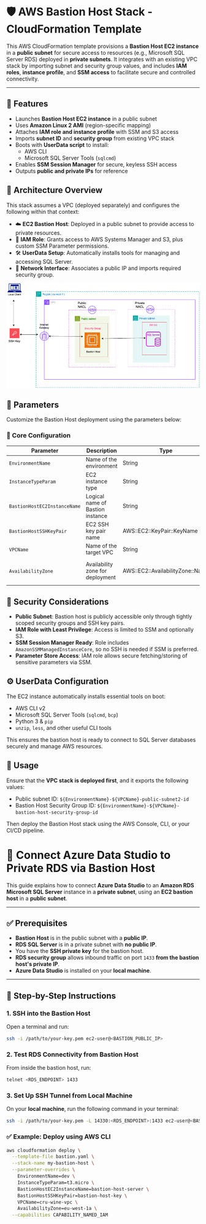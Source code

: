 # 🛡️ AWS Bastion Host Stack - CloudFormation Template

This AWS CloudFormation template provisions a **Bastion Host EC2 instance** in a **public subnet** for secure access to resources (e.g., Microsoft SQL Server RDS) deployed in **private subnets**. It integrates with an existing VPC stack by importing subnet and security group values, and includes **IAM roles**, **instance profile**, and **SSM access** to facilitate secure and controlled connectivity.  

---

## 📌 Features

- Launches **Bastion Host EC2 instance** in a public subnet
- Uses **Amazon Linux 2 AMI** (region-specific mapping)
- Attaches **IAM role and instance profile** with SSM and S3 access
- Imports **subnet ID** and **security group** from existing VPC stack
- Boots with **UserData script** to install:
  - AWS CLI
  - Microsoft SQL Server Tools (`sqlcmd`)
- Enables **SSM Session Manager** for secure, keyless SSH access
- Outputs **public and private IPs** for reference

## 🧭 Architecture Overview

This stack assumes a VPC (deployed separately) and configures the following within that context:

- ☁️ **EC2 Bastion Host**: Deployed in a public subnet to provide access to private resources.
- 🔐 **IAM Role**: Grants access to AWS Systems Manager and S3, plus custom SSM Parameter permissions.
- 🛠️ **UserData Setup**: Automatically installs tools for managing and accessing SQL Server.
- 📡 **Network Interface**: Associates a public IP and imports required security group.

![VPC Architecture](../architecture-diagram/BastionHost.drawio.png)

## 📝 Parameters

Customize the Bastion Host deployment using the parameters below:

### 🔧 Core Configuration


| Parameter                    | Description                      | Type                             | Default               | Constraints                        |
| ---------------------------- | -------------------------------- | -------------------------------- | --------------------- | ---------------------------------- |
| `EnvironmentName`            | Name of the environment          | String                           | `dev`                 | `dev` / `prod` / `test`            |
| `InstanceTypeParam`          | EC2 instance type                | String                           | `t3.micro`            | `t3.micro` to `t3.large`           |
| `BastionHostEC2InstanceName` | Logical name of Bastion instance | String                           | `bastion-host-server` | Valid EC2 name                     |
| `BastionHostSSHKeyPair`      | EC2 SSH key pair name            | AWS::EC2::KeyPair::KeyName       | `bastion-host-key`    | Must exist in your account         |
| `VPCName`                    | Name of the target VPC           | String                           | `cru-wine-vpc`        | Must match VPC stack               |
| `AvailabilityZone`           | Availability zone for deployment | AWS::EC2::AvailabilityZone::Name | —                    | Typically auto-resolved via subnet |

## 🔐 Security Considerations

- **Public Subnet**: Bastion host is publicly accessible only through tightly scoped security groups and SSH key pairs.
- **IAM Role with Least Privilege**: Access is limited to SSM and optionally S3.
- **SSM Session Manager Ready**: Role includes `AmazonSSMManagedInstanceCore`, so no SSH is needed if SSM is preferred.
- **Parameter Store Access**: IAM role allows secure fetching/storing of sensitive parameters via SSM.

## ⚙️ UserData Configuration

The EC2 instance automatically installs essential tools on boot:

- AWS CLI v2
- Microsoft SQL Server Tools (`sqlcmd`, `bcp`)
- Python 3 & `pip`
- `unzip`, `less`, and other useful CLI tools

This ensures the bastion host is ready to connect to SQL Server databases securely and manage AWS resources.

## 🚀 Usage

Ensure that the **VPC stack is deployed first**, and it exports the following values:

- Public subnet ID: `${EnvironmentName}-${VPCName}-public-subnet2-id`
- Bastion Host Security Group ID: `${EnvironmentName}-${VPCName}-bastion-host-security-group-id`

Then deploy the Bastion Host stack using the AWS Console, CLI, or your CI/CD pipeline.

# 🔐 Connect Azure Data Studio to Private RDS via Bastion Host

This guide explains how to connect **Azure Data Studio** to an **Amazon RDS Microsoft SQL Server** instance in a **private subnet**, using an **EC2 bastion host** in a **public subnet**.

---

## ✅ Prerequisites

- **Bastion Host** is in the public subnet with a **public IP**.
- **RDS SQL Server** is in a private subnet with **no public IP**.
- You have the **SSH private key** for the bastion host.
- **RDS security group** allows inbound traffic on port `1433` **from the bastion host's private IP**.
- **Azure Data Studio** is installed on your **local machine**.

---

## 🧭 Step-by-Step Instructions

### 1. SSH into the Bastion Host

Open a terminal and run:

```bash
ssh -i /path/to/your-key.pem ec2-user@<BASTION_PUBLIC_IP>
```

### 2. Test RDS Connectivity from Bastion Host

From inside the bastion host, run:

```bash
telnet <RDS_ENDPOINT> 1433
```

### 3. Set Up SSH Tunnel from Local Machine

On your **local machine**, run the following command in your terminal:

```bash
ssh -i /path/to/your-key.pem -L 14330:<RDS_ENDPOINT>:1433 ec2-user@<BASTION_PUBLIC_IP>
```

### ✅ Example: Deploy using AWS CLI

```bash
aws cloudformation deploy \
  --template-file bastion.yaml \
  --stack-name my-bastion-host \
  --parameter-overrides \
    EnvironmentName=dev \
    InstanceTypeParam=t3.micro \
    BastionHostEC2InstanceName=bastion-host-server \
    BastionHostSSHKeyPair=bastion-host-key \
    VPCName=cru-wine-vpc \
    AvailabilityZone=eu-west-1a \
  --capabilities CAPABILITY_NAMED_IAM
```

